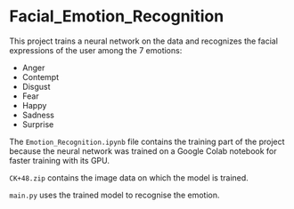 # Facial_Emotion_Recognition
This project trains a neural network on the data and recognizes the facial expressions of the user among the 7 emotions:
<ul>
  <li>Anger</li>
  <li>Contempt</li>
  <li>Disgust</li>
  <li>Fear</li>
  <li>Happy</li>
  <li>Sadness</li>
  <li>Surprise</li>
</ul>

The `Emotion_Recognition.ipynb` file contains the training part of the project because the neural network was trained on a Google Colab notebook for faster training with its GPU. 

`CK+48.zip` contains the image data on which the model is trained. 

`main.py` uses the trained model to recognise the emotion.
